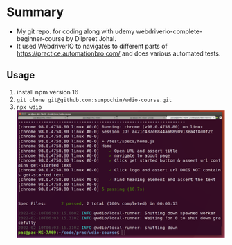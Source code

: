 # Summary
* My git repo. for coding along with udemy webdriverio-complete-beginner-course by Dilpreet Johal.
* It used WebdriverIO to navigates to different parts of https://practice.automationbro.com/ and does various automated tests.

## Usage
1. install npm version 16
2. ```git clone git@github.com:sunpochin/wdio-course.git```
3. ```npx wdio```
  ![image info](./assets/1560956.png)
